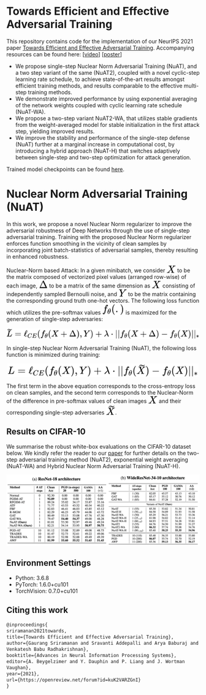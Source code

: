 # Towards Efficient and Effective Adversarial Training

This repository contains code for the implementation of our NeurIPS 2021 paper [Towards Efficient and Effective Adversarial Training](https://papers.nips.cc/paper/2021/hash/62889e73828c756c961c5a6d6c01a463-Abstract.html). 
Accompanying resources can be found here: [[video](https://neurips.cc/virtual/2021/poster/26270)] [[poster](https://drive.google.com/file/d/1dZRYOPIVM0nU1y502OlwoLd3a6DOMCus/view?usp=sharing)]

- We propose single-step Nuclear Norm Adversarial Training (NuAT), and a two step variant
of the same (NuAT2), coupled with a novel cyclic-step learning rate schedule, to achieve
state-of-the-art results amongst efficient training methods, and results comparable to the
effective multi-step training methods.
- We demonstrate improved performance by using exponential averaging of the network
weights coupled with cyclic learning rate schedule (NuAT-WA).
- We propose a two-step variant NuAT2-WA, that utilizes stable gradients from the weight-averaged model for stable initialization in the first attack step, yielding improved results.
- We improve the stability and performance of the single-step defense (NuAT) further at a
marginal increase in computational cost, by introducing a hybrid approach (NuAT-H) that
switches adaptively between single-step and two-step optimization for attack generation.


Trained model checkpoints can be found [here](https://drive.google.com/drive/folders/1YVUAkccrIF0-tFFyE8ia36WWcQzrbk7_?usp=sharing).


# Nuclear Norm Adversarial Training (NuAT)

In this work, we propose a novel Nuclear Norm regularizer to improve the adversarial robustness of Deep Networks through the use of single-step adversarial training. Training with the proposed Nuclear Norm regularizer enforces function smoothing in the vicinity of clean samples by incorporating joint batch-statistics of adversarial samples, thereby resulting in enhanced robustness.

Nuclear-Norm based Attack: In a given minibatch, we consider <!-- $X$ --> <img style="transform: translateY(0.1em); background: white;" src="./svg/miWphOh1Im.svg"> to be the matrix composed of vectorized pixel values (arranged row-wise) of each image, <!-- $\Delta$ --> <img style="transform: translateY(0.1em); background: white;" src="./svg/nanyV6oorW.svg"> to be a matrix of the same dimension as <!-- $X$ --> <img style="transform: translateY(0.1em); background: white;" src="./svg/miWphOh1Im.svg"> consisting of independently sampled Bernoulli noise, and <!-- $Y$ --> <img style="transform: translateY(0.1em); background: white;" src="./svg/p3UjlHTJ14.svg"> to be the matrix containing the corresponding ground truth one-hot vectors. The following loss function which utilizes the pre-softmax values <!-- $f_\theta(.)$ --> <img style="transform: translateY(0.1em); background: white;" src="./svg/zVlXjLg1P0.svg"> is maximized for the generation of single-step adversaries: 
<p align="center">
<!-- $ \widetilde{L} = \ell_{CE}(f_{\theta} (X + \Delta) , Y ) + \lambda \cdot || f_{\theta} (X+\Delta) - f_{\theta} (X) ||_*$ --> <img style="transform: translateY(0.1em); background: white;" src="./svg/K6D1KWHxjq.svg">
</p>
In single-step Nuclear Norm Adversarial Training (NuAT), the following loss function is minimized during training:
<p align="center">
<!-- $ L = \ell_{CE}(f_{\theta} (X) , Y ) + \lambda \cdot || f_{\theta} (\widetilde{X}) -  f_{\theta} (X) ||_* $ --> <img style="transform: translateY(0.1em); background: white;" src="./svg/BvQyr5JUH6.svg">
</p>
The first term in the above equation corresponds to the cross-entropy loss on clean samples, and the second term corresponds to the Nuclear-Norm of the difference in pre-softmax values of clean images <!-- $X$ --> <img style="transform: translateY(0.1em); background: white;" src="./svg/miWphOh1Im.svg"> and their corresponding single-step adversaries <!-- $\widetilde{X}$ --> <img style="transform: translateY(0.1em); background: white;" src="./svg/VoPGwP1wdG.svg">.


## Results on CIFAR-10

We summarise the robust white-box evaluations on the CIFAR-10 dataset below. We kindly refer the reader to our [paper](https://papers.nips.cc/paper/2021/hash/62889e73828c756c961c5a6d6c01a463-Abstract.html) for further details on the two-step adversarial training method (NuAT2), exponential weight averaging (NuAT-WA) and Hybrid Nuclear Norm Adversarial Training (NuAT-H).

<p align="left">
    <img src="CIFAR10/CIFAR10_results.png" width="1000"\>
</p>


## Environment Settings
+ Python: 3.6.8
+ PyTorch: 1.6.0+cu101
+ TorchVision: 0.7.0+cu101



## Citing this work
```
@inproceedings{
sriramanan2021towards,
title={Towards Efficient and Effective Adversarial Training},
author={Gaurang Sriramanan and Sravanti Addepalli and Arya Baburaj and Venkatesh Babu Radhakrishnan},
booktitle={Advances in Neural Information Processing Systems},
editor={A. Beygelzimer and Y. Dauphin and P. Liang and J. Wortman Vaughan},
year={2021},
url={https://openreview.net/forum?id=kuK2VARZGnI}
}
```

